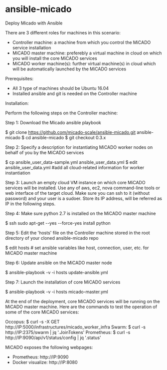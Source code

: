 # ansible-micado

Deploy Micado with Ansible

There are 3 different roles for machines in this scenario:
 - Controller machine: a machine from which you control the MiCADO service installation 
 - MiCADO master machine: preferebly a virtual machine in cloud on which you will install the core MiCADO services
 - MiCADO worker machine(s): further virtual machine(s) in cloud which will be automatically launched by the MiCADO services

Prerequisites:
  - All 3 type of machines should be Ubuntu 16.04
  - Installed ansible and git is needed on the Controller machine

Installation:

Perform the following steps on the Controller machine:

Step 1: Download the Micado ansible playbook

$ git clone https://github.com/micado-scale/ansible-micado.git ansible-micado
$ cd ansible-micado
$ git checkout 0.3.x

Step 2: Specify a description for instantiating MiCADO worker nodes on behalf of you by the MiCADO services

$ cp ansible_user_data-sample.yml ansible_user_data.yml
$ edit ansible_user_data.yml #add all cloud-related information for worker instantiation

Step 3: Launch an empty cloud VM instance on which core MiCADO services will be installed. Use any of aws, ec2, nova command-line tools or web interface of the target cloud. Make sure you can ssh to it (without password) and your user is a sudoer. Store its IP address, will be referred as IP in the following steps.

Step 4: Make sure python 2.7 is installed on the MiCADO master machine

$ ssh <IP> sudo apt-get --yes --force-yes install python

Step 5: Edit the 'hosts' file on the Controller machine stored in the root directory of your cloned ansible-micado repo

$ edit hosts # set ansible variables like host, connection, user, etc. for MiCADO master machine 

Step 6: Update ansible on the MiCADO master node

$ ansible-playbook -v -i hosts update-ansible.yml

Step 7: Launch the installation of core MiCADO services

$ ansible-playbook -v -i hosts micado-master.yml

At the end of the deployment, core MiCADO services will be running on the MiCADO master machine.
Here are the commands to test the operation of some of the core MiCADO services:

Occopus:    $ curl -s -X GET http://IP:5000/infrastructures/micado_worker_infra
Swarm:      $ curl -s http://IP:2375/swarm | jq '.JoinTokens'
Prometheus: $ curl -s http://IP:9090/api/v1/status/config | jq '.status'

MiCADO exposes the following webpages:
- Prometheus: http://IP:9090
- Docker visualize: http://IP:8080




